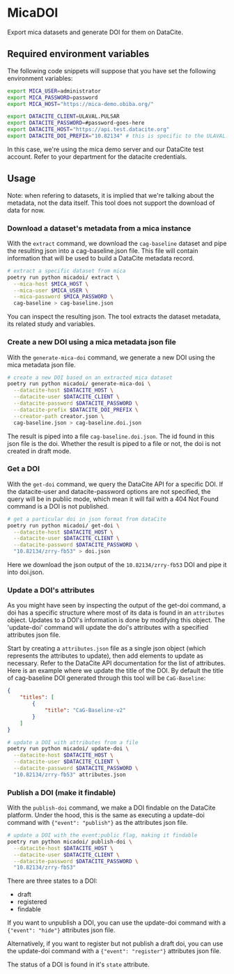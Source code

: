 # MicaDOI
Export mica datasets and generate DOI for them on DataCite.

## Required environment variables
The following code snippets will suppose that you have set the following environment variables:

```sh
export MICA_USER=administrator
export MICA_PASSWORD=password
export MICA_HOST="https://mica-demo.obiba.org/"

export DATACITE_CLIENT=ULAVAL.PULSAR
export DATACITE_PASSWORD=#password-goes-here
export DATACITE_HOST="https://api.test.datacite.org"
export DATACITE_DOI_PREFIX="10.82134" # this is specific to the ULAVAL.PULSAR client
```

In this case, we're using the mica demo server and our DataCite test account. Refer to your department for the datacite credentials.

## Usage
Note: when refering to datasets, it is implied that we're talking about the metadata, not the data itself. This tool does not support the download of data for now.

### Download a dataset's metadata from a mica instance
With the `extract` command, we download the `cag-baseline` dataset and pipe the resulting json into a cag-baseline.json file. This file will contain information that will be used to build a DataCite metadata record.

```sh
# extract a specific dataset from mica
poetry run python micadoi/ extract \
  --mica-host $MICA_HOST \
  --mica-user $MICA_USER \
  --mica-password $MICA_PASSWORD \
  cag-baseline > cag-baseline.json
```

You can inspect the resulting json. The tool extracts the dataset metadata, its related study and variables.

### Create a new DOI using a mica metadata json file
With the `generate-mica-doi` command, we generate a new DOI using the mica metadata json file.

```sh
# create a new DOI based on an extracted mica dataset
poetry run python micadoi/ generate-mica-doi \
  --datacite-host $DATACITE_HOST \
  --datacite-user $DATACITE_CLIENT \
  --datacite-password $DATACITE_PASSWORD \
  --datacite-prefix $DATACITE_DOI_PREFIX \
  --creator-path creator.json \
  cag-baseline.json > cag-baseline.doi.json
```

The result is piped into a file `cag-baseline.doi.json`. The id found in this json file is the doi. Whether the result is piped to a file or not, the doi is not created in draft mode.

### Get a DOI
With the `get-doi` command, we query the DataCite API for a specific DOI.
If the datacite-user and datacite-password options are not specified, the query will be in publiic mode, which mean it will fail with a 404 Not Found command is a DOI is not published.

```sh
# get a particular doi in json format from dataCite
poetry run python micadoi/ get-doi \
  --datacite-host $DATACITE_HOST \
  --datacite-user $DATACITE_CLIENT \
  --datacite-password $DATACITE_PASSWORD \
  "10.82134/zrry-fb53" > doi.json
```

Here we download the json output of the `10.82134/zrry-fb53` DOI and pipe it into doi.json.

### Update a DOI's attributes
As you might have seen by inspecting the output of the get-doi command, a doi has a specific structure where most of its data is found in an `attributes` object. Updates to a DOI's information is done by modifying this object. The 'update-doi' command will update the doi's attributes with a specified attributes json file.

Start by creating a `attributes.json` file as a single json object (which represents the attributes to update), then add elements to update as necessary. Refer to the DataCite API documentation for the list of attributes. Here is an example where we update the title of the DOI. By default the title of cag-baseline DOI generated through this tool will be `CaG-Baseline`:
```json
{
    "titles": [
        {
            "title": "CaG-Baseline-v2"
        }
    ]
}
```

```sh
# update a DOI with attributes from a file
poetry run python micadoi/ update-doi \
  --datacite-host $DATACITE_HOST \
  --datacite-user $DATACITE_CLIENT \
  --datacite-password $DATACITE_PASSWORD \
  "10.82134/zrry-fb53" attributes.json
```

### Publish a DOI (make it findable)
With the `publish-doi` command, we make a DOI findable on the DataCite platform. Under the hood, this is the same as executing a update-doi command with `{"event": "publish"}` as the attributes json file.

```sh
# update a DOI with the event:public flag, making it findable
poetry run python micadoi/ publish-doi \
  --datacite-host $DATACITE_HOST \
  --datacite-user $DATACITE_CLIENT \
  --datacite-password $DATACITE_PASSWORD \
  "10.82134/zrry-fb53"
```

There are three states to a DOI:
* draft
* registered
* findable

If you want to unpublish a DOI, you can use the update-doi command with a `{"event": "hide"}` attributes json file.

Alternatively, if you want to register but not publish a draft doi, you can use the update-doi command with a `{"event": "register"}` attributes json file.

The status of a DOI is found in it's `state` attribute.
